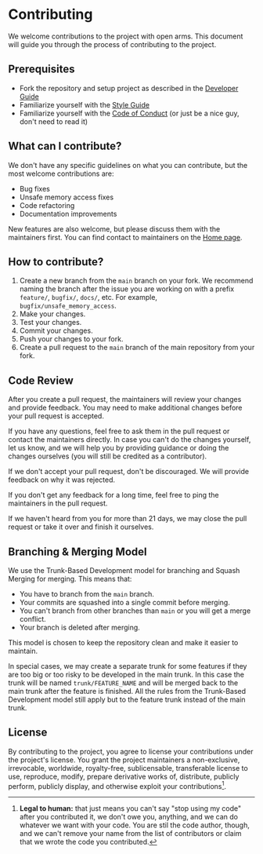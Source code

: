 # Contributing

We welcome contributions to the project with open arms.
This document will guide you through the process of contributing to the project.

## Prerequisites

* Fork the repository and setup project as described in the [Developer Guide](./index.md)
* Familiarize yourself with the [Style Guide](../style-guide/index.md)
* Familiarize yourself with
  the [Code of Conduct](https://github.com/Silver-Ore-Team/zBassMusic/blob/main/CODE_OF_CONDUCT.md) (or just be a nice
  guy, don't need to read it)

## What can I contribute?

We don't have any specific guidelines on what you can contribute, but the most welcome contributions are:

* Bug fixes
* Unsafe memory access fixes
* Code refactoring
* Documentation improvements

New features are also welcome, but please discuss them with the maintainers first.
You can find contact to maintainers on the [Home page](../../index.md).

## How to contribute?

1. Create a new branch from the `main` branch on your fork.
   We recommend naming the branch after the issue you are working on with a prefix `feature/`,
   `bugfix/`, `docs/`, etc. For example, `bugfix/unsafe_memory_access`.
2. Make your changes.
3. Test your changes.
4. Commit your changes.
5. Push your changes to your fork.
6. Create a pull request to the `main` branch of the main repository from your fork.

## Code Review

After you create a pull request, the maintainers will review your changes and provide feedback.
You may need to make additional changes before your pull request is accepted.

If you have any questions, feel free to ask them in the pull request or contact the maintainers directly.
In case you can't do the changes yourself,
let us know, and we will help you by providing guidance or doing the changes ourselves
(you will still be credited as a contributor).

If we don't accept your pull request, don't be discouraged. We will provide feedback on why it was rejected.

If you don't get any feedback for a long time, feel free to ping the maintainers in the pull request.

If we haven't heard from you for more than 21 days,
we may close the pull request or take it over and finish it ourselves.

## Branching & Merging Model

We use the Trunk-Based Development model for branching and Squash Merging for merging. This means that:

* You have to branch from the `main` branch.
* Your commits are squashed into a single commit before merging.
* You can't branch from other branches than `main` or you will get a merge conflict.
* Your branch is deleted after merging.

This model is chosen to keep the repository clean and make it easier to maintain.

In special cases,
we may create a separate trunk for some features if they are too big or too risky to be developed in the main trunk.
In this case the trunk will be named `trunk/FEATURE_NAME`
and will be merged back to the main trunk after the feature is finished.
All the rules from the Trunk-Based Development model still apply but to the feature trunk instead of the main trunk.

## License

By contributing to the project, you agree to license your contributions under the project's license.
You grant the project maintainers a non-exclusive, irrevocable, worldwide, royalty-free, sublicensable, transferable
license to use, reproduce, modify, prepare derivative works of, distribute, publicly perform, publicly display, and
otherwise exploit your contributions[^1].

[^1]: **Legal to human:** that just means you can't say "stop using my code" after you contributed it, we don't owe you,
anything, and we can do whatever we want with your code. You are stil the code author, though, and we can't
remove your name from the list of contributors or claim that we wrote the code you contributed.
